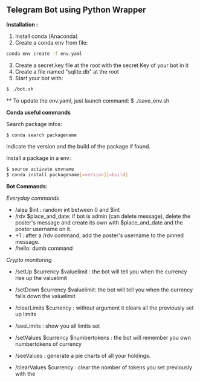 ## Telegram Bot using Python Wrapper ##

**Installation :**

1. Install conda (Anaconda)
2. Create a conda env from file:
  ```bash
  conda env create -f env.yaml
  ```
3. Create a secret.key file at the root with the secret Key of your bot in it
4. Create a file named "sqlite.db" at the root
5. Start your bot with:
  ```bash
  $ ./bot.sh
  ```

**
To update the env.yaml, just launch command:
$ ./save_env.sh

**Conda useful commands**

Search package infos:
  ```bash
  $ conda search packagename
  ```
indicate the version and the build of the package if found.

Install a package in a env:
  ```bash
  $ source activate envname
  $ conda install packagename[=version][=build]
  ```

**Bot Commands:**

*Everyday commands*
- /alea $int : random int between 0 and $int
- /rdv $place_and_date: if bot is admin (can delete message), delete the
poster's message and create its own with $place_and_date and the poster
username on it.
- +1 : after a /rdv command, add the poster's username to the pinned message.
- /hello: dumb command

*Crypto monitoring*
- /setUp $currency $valuelimit : the bot will tell you when the currency rise up the valuelimit
- /setDown $currency $valuelimit: the bot will tell you when the currency falls down the valuelimit
- /clearLimits $currency : without argument it clears all the previously set up limits
- /seeLimits : show you all limits set

- /setValues $currency $numbertokens : the bot will remember you own numbertokens of currency
- /seeValues : generate a pie charts of all your holdings.
- /clearValues $currency : clear the nomber of tokens you set previously with the <currency>
